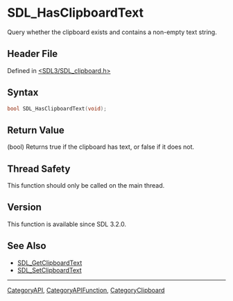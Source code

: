# SDL_HasClipboardText

Query whether the clipboard exists and contains a non-empty text string.

## Header File

Defined in [<SDL3/SDL_clipboard.h>](https://github.com/libsdl-org/SDL/blob/main/include/SDL3/SDL_clipboard.h)

## Syntax

```c
bool SDL_HasClipboardText(void);
```

## Return Value

(bool) Returns true if the clipboard has text, or false if it does not.

## Thread Safety

This function should only be called on the main thread.

## Version

This function is available since SDL 3.2.0.

## See Also

- [SDL_GetClipboardText](SDL_GetClipboardText)
- [SDL_SetClipboardText](SDL_SetClipboardText)






----
[CategoryAPI](CategoryAPI), [CategoryAPIFunction](CategoryAPIFunction), [CategoryClipboard](CategoryClipboard)

